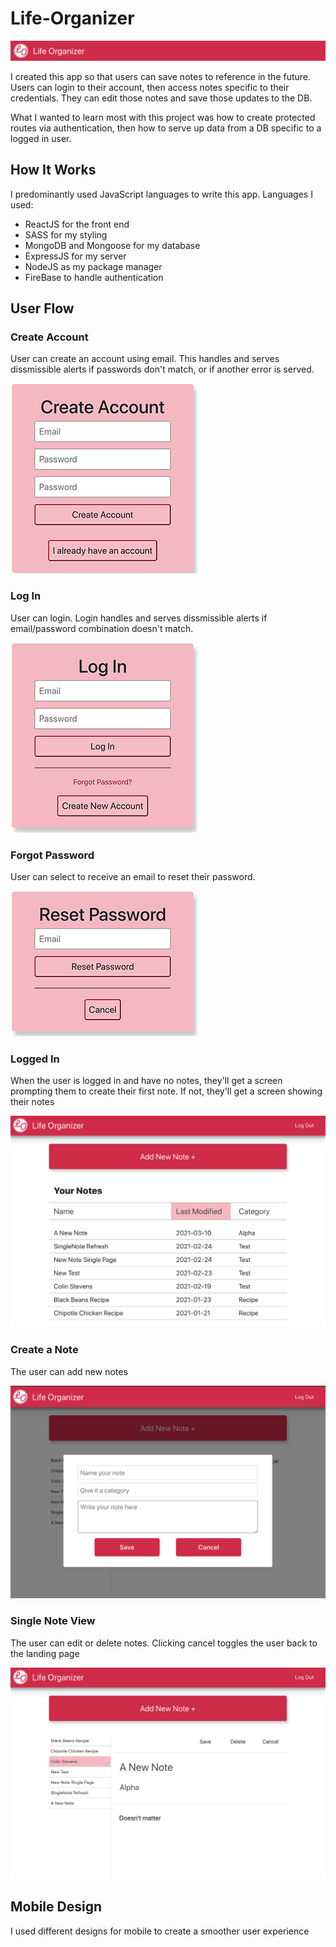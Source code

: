 # Life-Organizer
![Header Screenshot](./README-images/life-organizer-header.png)

I created this app so that users can save notes to reference in the future. Users can login to their account, then access notes specific to their credentials. They can edit those notes and save those updates to the DB.

What I wanted to learn most with this project was how to create protected routes via authentication, then how to serve up data from a DB specific to a logged in user.

## How It Works

I predominantly used JavaScript languages to write this app. Languages I used:
* ReactJS for the front end
* SASS for my styling
* MongoDB and Mongoose for my database
* ExpressJS for my server
* NodeJS as my package manager
* FireBase to handle authentication

## User Flow
### Create Account
User can create an account using email. This handles and serves dissmissible alerts if passwords don't match, or if another error is served.

![Create Account Screenshot](./README-images/create-account.png)


### Log In
User can login. Login handles and serves dissmissible alerts if email/password combination doesn't match.

![Log In Screenshot](./README-images/login.png)


### Forgot Password
User can select to receive an email to reset their password.

![Forgot Password Screenshot](./README-images/reset-password.png)

### Logged In
When the user is logged in and have no notes, they'll get a screen prompting them to create their first note. If not, they'll get a screen showing their notes

![Logged In Screenshot](./README-images/home-screen.png)

### Create a Note
The user can add new notes

![Create New Note Screenshot](./README-images/new-note.png)


### Single Note View
The user can edit or delete notes. Clicking cancel toggles the user back to the landing page

![Single Note Editor Screenshot](./README-images/single-note-screen.png)

## Mobile Design
I used different designs for mobile to create a smoother user experience

